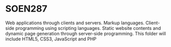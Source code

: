 # SOEN287
Web applications through clients and servers. 
Markup languages. 
Client-side programming using scripting languages. 
Static website contents and dynamic page generation through server-side programming.
This folder will include HTML5, CSS3, JavaScript and PHP
